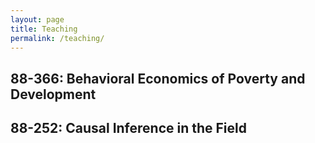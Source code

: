 ```yaml
---
layout: page
title: Teaching
permalink: /teaching/
---
```




## 88-366: Behavioral Economics of Poverty and Development
 
## 88-252: Causal Inference in the Field
